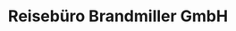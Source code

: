 ---
title: "Reisebüro Brandmiller GmbH"
url: /bad-endorf/reisebuero-brandmiller-gmbh/
shop: Reisebüro
---
